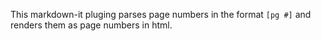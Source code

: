 This markdown-it pluging parses page numbers in the format `[pg #]` and renders them as page numbers in html.

